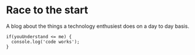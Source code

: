# Race to the start

A blog about the things a technology enthusiest does on a day to day basis.

```
if(youUnderstand <= me) {
  console.log('code works');
}
```


